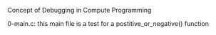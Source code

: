 Concept of Debugging in  Compute Programming

0-main.c: this main file is a test for a postitive_or_negative() function
